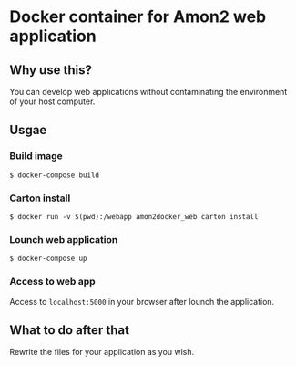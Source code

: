 # Docker container for Amon2 web application

## Why use this?

You can develop web applications without contaminating the environment of your host computer.

## Usgae

### Build image

```
$ docker-compose build
```

### Carton install

```
$ docker run -v $(pwd):/webapp amon2docker_web carton install
```

### Lounch web application

```
$ docker-compose up
```

### Access to web app

Access to `localhost:5000` in your browser after lounch the application.

## What to do after that

Rewrite the files for your application as you wish.
